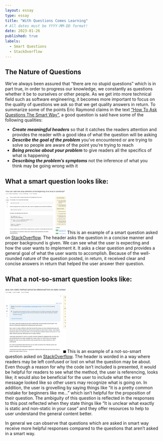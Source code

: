 ```yaml
---
layout: essay
type: essay
title: "With Questions Comes Learning"
# All dates must be YYYY-MM-DD format!
date: 2023-01-26
published: true
labels:
  - Smart Questions
  - StackOverflow
---
```


## The Nature of Questions

We’ve always been assured that “there are no stupid questions” which is in part true, in order to progress our knowledge, we constantly as questions whether it be to ourselves or other people. As we get into more technical field such as software engineering, it becomes more important to focus on the quality of questions we ask so that we get quality answers in return. To summarize some of the points Eric Raymond claims in the text [“How To Ask Questions The Smart Way”](http://www.catb.org/esr/faqs/smart-questions.html), a good question is said have some of the following qualities:
- ***Create meaningful headers*** so that it catches the readers attention and provides the reader with a good idea of what the question will be asking
- ***Describe the goal of the problem*** you’ve encountered or are trying to solve so people are aware of the point you’re trying to reach
- ***Being precise about your problem*** to give readers all the specifics of what is happening
- ***Describing the problem’s symptoms*** not the inference of what you think may be going wrong with it


## What a smart question looks like:
<img width="200px" 
       src="../img/smartQuestion.png" 
       class="img-thumbnail" >
This is an example of a smart question asked on [StackOverflow](https://stackoverflow.com/questions/8073673/how-can-i-add-new-array-elements-at-the-beginning-of-an-array-in-javascript). The header asks the question in a concise manner and proper background is given. We can see what the user is expecting and how the user wants to implement it. It asks a clear question and provides a general goal of what the user wants to accomplish. Because of the well-rounded nature of the question posted, in return, it received clear and concise answers in return that helped the user answer their question.

## What a not-so-smart question looks like:
<img width="200px" 
       src="../img/notsosmartQuestion.png" 
       class="img-thumbnail" >
This is an example of a not-so-smart question asked on [StackOverflow](https://stackoverflow.com/questions/75251869/java-non-static-method-cannot-be-referenced-from-an-static-context). The header is worded in a way where readers may be left confused or lost on what the question may be about. Even though a reason for why the code isn’t included is presented, it would be helpful for readers to see what the method, the user is referencing, looks like; it would also be beneficial for the user to include what the error message looked like so other users may recognize what is going on. In addition, the user is grovelling by saying things like “it is a pretty common mistake for beginners like me…” which isn’t helpful for the proposition of their question. The ambiguity of this question is reflected in the responses to this post reflected when they state things like “It is unclear what exactly is static and non-static in your case” and they offer resources to help to user understand the general content better.

In general we can observe that questions which are asked in smart way receive more helpful responses compared to the questions that aren’t asked in a smart way.


